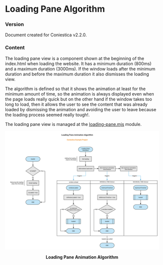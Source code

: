 # Loading Pane Algorithm

### Version

Document created for Coniestica v2.2.0.

### Content

The loading pane view is a component shown at the beginning of the index.html when loading the
website. It has a minimum duration (800ms) and a maximum duration (3000ms). If the window loads
after the minimum duration and before the maximum duration it also dismisses the loading view.

The algorithm is defined so that it shows the animation at least for the minimum amount of time, so
the animation is always displayed even when the page loads really quick but on the other hand if the
window takes too long to load, then it allows the user to see the content that was already loaded by
dismissing the animation and avoiding the user to leave because the loading process seemed really
tough!.

The loading pane view is managed at the [loading-pane.mjs](../src/js/ui/loading-pane.mjs) module.

[![Loading Pane Algorithm](https://raw.githubusercontent.com/TobiasBriones/images/main/example-projects/example.programming.web.coniestica/docs/loading-pane/loading-pane-animation-algorithm.svg)](https://github.com/TobiasBriones/images/tree/main/example-projects)
<p style="text-align: center;"><strong>Loading Pane Animation Algorithm</strong></p>

